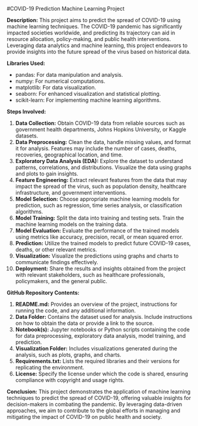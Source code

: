 #COVID-19 Prediction Machine Learning Project

**Description:**
This project aims to predict the spread of COVID-19 using machine learning techniques. The COVID-19 pandemic has significantly impacted societies worldwide, and predicting its trajectory can aid in resource allocation, policy-making, and public health interventions. Leveraging data analytics and machine learning, this project endeavors to provide insights into the future spread of the virus based on historical data.

**Libraries Used:**
- pandas: For data manipulation and analysis.
- numpy: For numerical computations.
- matplotlib: For data visualization.
- seaborn: For enhanced visualization and statistical plotting.
- scikit-learn: For implementing machine learning algorithms.

**Steps Involved:**
1. **Data Collection:** Obtain COVID-19 data from reliable sources such as government health departments, Johns Hopkins University, or Kaggle datasets.
2. **Data Preprocessing:** Clean the data, handle missing values, and format it for analysis. Features may include the number of cases, deaths, recoveries, geographical location, and time.
3. **Exploratory Data Analysis (EDA):** Explore the dataset to understand patterns, correlations, and distributions. Visualize the data using graphs and plots to gain insights.
4. **Feature Engineering:** Extract relevant features from the data that may impact the spread of the virus, such as population density, healthcare infrastructure, and government interventions.
5. **Model Selection:** Choose appropriate machine learning models for prediction, such as regression, time series analysis, or classification algorithms.
6. **Model Training:** Split the data into training and testing sets. Train the machine learning models on the training data.
7. **Model Evaluation:** Evaluate the performance of the trained models using metrics like accuracy, precision, recall, or mean squared error.
8. **Prediction:** Utilize the trained models to predict future COVID-19 cases, deaths, or other relevant metrics.
9. **Visualization:** Visualize the predictions using graphs and charts to communicate findings effectively.
10. **Deployment:** Share the results and insights obtained from the project with relevant stakeholders, such as healthcare professionals, policymakers, and the general public.

**GitHub Repository Contents:**
1. **README.md:** Provides an overview of the project, instructions for running the code, and any additional information.
2. **Data Folder:** Contains the dataset used for analysis. Include instructions on how to obtain the data or provide a link to the source.
3. **Notebook(s):** Jupyter notebooks or Python scripts containing the code for data preprocessing, exploratory data analysis, model training, and prediction.
4. **Visualization Folder:** Includes visualizations generated during the analysis, such as plots, graphs, and charts.
5. **Requirements.txt:** Lists the required libraries and their versions for replicating the environment.
6. **License:** Specify the license under which the code is shared, ensuring compliance with copyright and usage rights.

**Conclusion:**
This project demonstrates the application of machine learning techniques to predict the spread of COVID-19, offering valuable insights for decision-makers in combating the pandemic. By leveraging data-driven approaches, we aim to contribute to the global efforts in managing and mitigating the impact of COVID-19 on public health and society.
